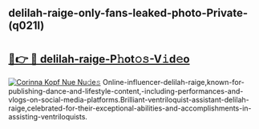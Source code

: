 ## delilah-raige-only-fans​-leaked-photo​-Private-(q021l)


# <h2><a href="https://mediaupload.pro?title=delilah-raige&ref=git">🔗👉 🔴 delilah-raige-P𝚑ot𝚘𝚜-V𝚒d𝚎o</a></h2>

[![Corinna Kopf Nue Nu𝚍e𝚜](https://i.imgur.com/0qMVB7G.gif)](https://mediaupload.pro?title=delilah-raige&ref=git)
Online-influencer-delilah-raige,known-for-publishing-dance-and-lifestyle-content,-including-performances-and-vlogs-on-social-media-platforms.Brilliant-ventriloquist-assistant-delilah-raige,celebrated-for-their-exceptional-abilities-and-accomplishments-in-assisting-ventriloquists.  